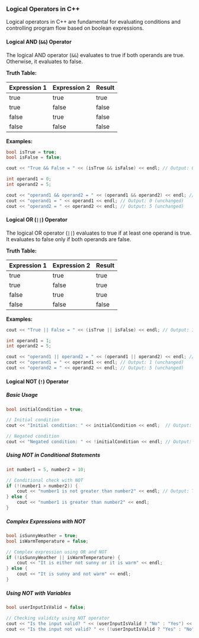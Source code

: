 ### Logical Operators in C++

Logical operators in C++ are fundamental for evaluating conditions and controlling program flow based on boolean expressions.

#### Logical AND (`&&`) Operator

The logical AND operator (`&&`) evaluates to true if both operands are true. Otherwise, it evaluates to false.

**Truth Table:**

| Expression 1 | Expression 2 | Result |
| ------------ | ------------ | ------ |
| true         | true         | true   |
| true         | false        | false  |
| false        | true         | false  |
| false        | false        | false  |

**Examples:**

```cpp
bool isTrue = true;
bool isFalse = false;

cout << "True && False = " << (isTrue && isFalse) << endl; // Output: 0 (false)

int operand1 = 0;
int operand2 = 5;

cout << "operand1 && operand2 = " << (operand1 && operand2) << endl; // Output: 0 (false)
cout << "operand1 = " << operand1 << endl; // Output: 0 (unchanged)
cout << "operand2 = " << operand2 << endl; // Output: 5 (unchanged)
```

#### Logical OR (`||`) Operator

The logical OR operator (`||`) evaluates to true if at least one operand is true. It evaluates to false only if both operands are false.

**Truth Table:**

| Expression 1 | Expression 2 | Result |
| ------------ | ------------ | ------ |
| true         | true         | true   |
| true         | false        | true   |
| false        | true         | true   |
| false        | false        | false  |

**Examples:**

```cpp
cout << "True || False = " << (isTrue || isFalse) << endl; // Output: 1 (true)

int operand1 = 1;
int operand2 = 5;

cout << "operand1 || operand2 = " << (operand1 || operand2) << endl; // Output: 1 (true)
cout << "operand1 = " << operand1 << endl; // Output: 1 (unchanged)
cout << "operand2 = " << operand2 << endl; // Output: 5 (unchanged)
```

#### Logical NOT (`!`) Operator

##### Basic Usage

```cpp
bool initialCondition = true;

// Initial condition
cout << "Initial condition: " << initialCondition << endl;  // Output: 1 (true)

// Negated condition
cout << "Negated condition: " << !initialCondition << endl; // Output: 0 (false)
```

##### Using NOT in Conditional Statements

```cpp
int number1 = 5, number2 = 10;

// Conditional check with NOT
if (!(number1 > number2)) {
    cout << "number1 is not greater than number2" << endl; // Output: This will be printed because number1 is not greater than number2
} else {
    cout << "number1 is greater than number2" << endl;
}
```

##### Complex Expressions with NOT

```cpp
bool isSunnyWeather = true;
bool isWarmTemperature = false;

// Complex expression using OR and NOT
if (!isSunnyWeather || isWarmTemperature) {
    cout << "It is either not sunny or it is warm" << endl;
} else {
    cout << "It is sunny and not warm" << endl;
}
```

##### Using NOT with Variables

```cpp
bool userInputIsValid = false;

// Checking validity using NOT operator
cout << "Is the input valid? " << (userInputIsValid ? "No" : "Yes") << endl;
cout << "Is the input not valid? " << (!userInputIsValid ? "Yes" : "No") << endl;
```
